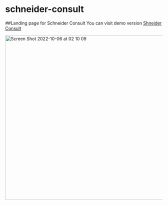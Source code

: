 # schneider-consult

##Landing page for Schneider Consult
You can visit demo version [Shneider Consult](https://schneider-consult.vercel.app/)

<img width="526" alt="Screen Shot 2022-10-06 at 02 10 09" src="https://user-images.githubusercontent.com/85788119/194153669-0ac13b48-f91f-407f-9205-de748dcb72ca.png">
